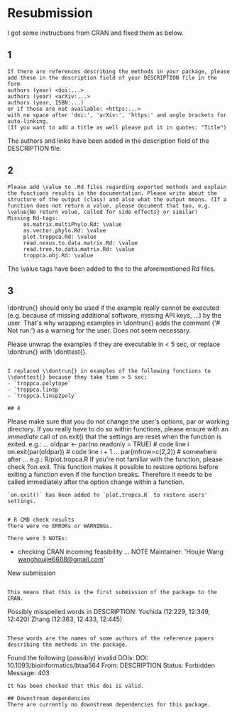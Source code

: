 # Resubmission 

I got some instructions from CRAN and fixed them as below. 

## 1  
```
If there are references describing the methods in your package, please add these in the description field of your DESCRIPTION file in the form
authors (year) <doi:...>
authors (year) <arXiv:...>
authors (year, ISBN:...)
or if those are not available: <https:...>
with no space after 'doi:', 'arXiv:', 'https:' and angle brackets for auto-linking.
(If you want to add a title as well please put it in quotes: "Title")
``` 

The authors and links have been added in the description field of the DESCRIPTION file. 

## 2 
``` 
Please add \value to .Rd files regarding exported methods and explain the functions results in the documentation. Please write about the structure of the output (class) and also what the output means. (If a function does not return a value, please document that too, e.g. \value{No return value, called for side effects} or similar)
Missing Rd-tags:
     as.matrix.multiPhylo.Rd: \value
     as.vector.phylo.Rd: \value
     plot.troppca.Rd: \value
     read.nexus.to.data.matrix.Rd: \value
     read.tree.to.data.matrix.Rd: \value
     troppca.obj.Rd: \value
``` 

The \\value tags have been added to the to the aforementioned Rd files. 

## 3 

\dontrun{} should only be used if the example really cannot be executed (e.g. because of missing additional software, missing API keys, ...) by the user. That's why wrapping examples in \dontrun{} adds the comment ('# Not run:') as a warning for the user.
Does not seem necessary.

Please unwrap the examples if they are executable in < 5 sec, or replace \dontrun{} with \donttest{}.
```

I replaced \\dontrun{} in examples of the following functions to \\donttest{} because they take time > 5 sec:
- `troppca.polytope`
- `troppca.linsp`
- `troppca.linsp2poly` 

## 4 
```
Please make sure that you do not change the user's options, par or working directory. If you really have to do so within functions, please ensure with an *immediate* call of on.exit() that the settings are reset when the function is exited. e.g.:
...
oldpar <- par(no.readonly = TRUE)    # code line i
on.exit(par(oldpar))            # code line i + 1
...
par(mfrow=c(2,2))            # somewhere after
...
e.g.: R/plot.tropca.R
If you're not familiar with the function, please check ?on.exit. This function makes it possible to restore options before exiting a function even if the function breaks. Therefore it needs to be called immediately after the option change within a function.
``` 
`on.exit()` has been added to `plot.tropca.R` to restore users' settings.


# R CMD check results
There were no ERRORs or WARNINGs. 

There were 3 NOTEs:

```
* checking CRAN incoming feasibility ... NOTE
Maintainer: 'Houjie Wang <wanghoujie6688@gmail.com>'

New submission
``` 

This means that this is the first submission of the package to the CRAN. 

```
Possibly misspelled words in DESCRIPTION:
  Yoshida (12:229, 12:349, 12:420)
  Zhang (12:363, 12:433, 12:445)
``` 

These words are the names of some authors of the reference papers describing the methods in the package. 

``` 
Found the following (possibly) invalid DOIs:
  DOI: 10.1093/bioinformatics/btaa564
    From: DESCRIPTION
    Status: Forbidden
    Message: 403
```
It has been checked that this doi is valid.

## Downstream dependencies 
There are currently no downstream dependencies for this package.